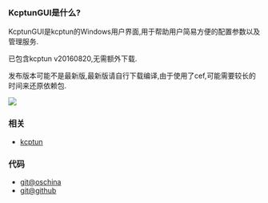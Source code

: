 ### KcptunGUI是什么?
KcptunGUI是kcptun的Windows用户界面,用于帮助用户简易方便的配置参数以及管理服务.

已包含kcptun v20160820,无需额外下载.

发布版本可能不是最新版,最新版请自行下载编译,由于使用了cef,可能需要较长的时间来还原依赖包.

![](http://i1.buimg.com/1949/c569f5074eca2af4.png)

### 相关
- [kcptun](https://github.com/xtaci/kcptun)

### 代码
- [git@oschina](http://git.oschina.net/ragnaroks/KcptunGUI)
- [git@github](https://github.com/ragnaroks/kcptungui)
